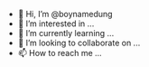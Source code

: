 - 👋 Hi, I’m @boynamedung
- 👀 I’m interested in ...
- 🌱 I’m currently learning ...
- 💞️ I’m looking to collaborate on ...
- 📫 How to reach me ...

<!---
boynamedung/boynamedung is a ✨ special ✨ repository because its `README.md` (this file) appears on your GitHub profile.
You can click the Preview link to take a look at your changes.
--->
